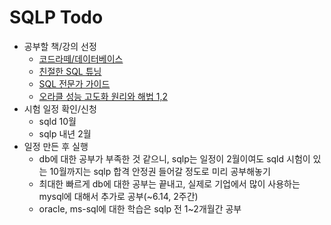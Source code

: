 # SQLP Todo

- 공부할 책/강의 선정
  - [코드라떼/데이터베이스](https://www.codelatte.io/courses/database_basic)
  - [친절한 SQL 튜닝](https://www.yes24.com/Product/Goods/61254539)
  - [SQL 전문가 가이드](https://product.kyobobook.co.kr/detail/S000001399869)
  - [오라클 성능 고도화 원리와 해법 1,2](https://product.kyobobook.co.kr/detail/S000061696047)
- 시험 일정 확인/신청
  - sqld 10월
  - sqlp 내년 2월
- 일정 만든 후 실행
  - db에 대한 공부가 부족한 것 같으니, sqlp는 일정이 2월이여도 sqld 시험이 있는 10월까지는 sqlp 합격 안정권 들어갈 정도로 미리 공부해놓기
  - 최대한 빠르게 db에 대한 공부는 끝내고, 실제로 기업에서 많이 사용하는 mysql에 대해서 추가로 공부(~6.14, 2주간)
  - oracle, ms-sql에 대한 학습은 sqlp 전 1~2개월간 공부
